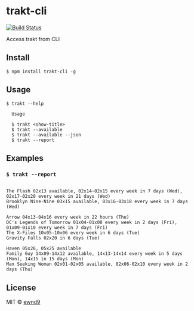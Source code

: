 # trakt-cli

[![Build Status](https://travis-ci.org/ewnd9/trakt-cli.svg?branch=master)](https://travis-ci.org/ewnd9/trakt-cli)

Access trakt from CLI

## Install

```
$ npm install trakt-cli -g
```

## Usage

```
$ trakt --help

  Usage

  $ trakt <show-title>
  $ trakt --available
  $ trakt --available --json
  $ trakt --report
```

## Examples

### `$ trakt --report`

```

The Flash 02x13 available, 02x14-02x15 every week in 7 days (Wed), 02x17-02x20 every week in 21 days (Wed)
Brooklyn Nine-Nine 03x15 available, 03x16-03x18 every week in 7 days (Wed)

Arrow 04x13-04x16 every week in 22 hours (Thu)
DC's Legends of Tomorrow 01x04-01x08 every week in 2 days (Fri), 01x09-01x10 every week in 7 days (Fri)
The X-Files 10x05-10x06 every week in 6 days (Tue)
Gravity Falls 02x20 in 6 days (Tue)

Haven 05x26, 05x25 available
Family Guy 14x09-14x12 available, 14x13-14x14 every week in 5 days (Mon), 14x15 in 15 days (Mon)
Man Seeking Woman 02x01-02x05 available, 02x06-02x10 every week in 2 days (Thu)

```


## License

MIT © [ewnd9](http://ewnd9.com)
